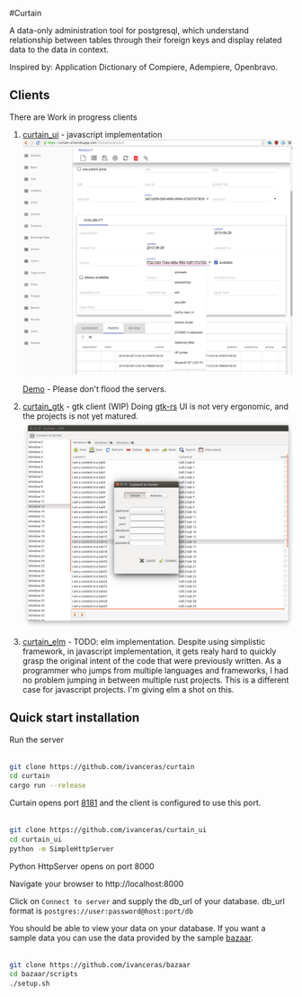 #Curtain

A data-only administration tool for postgresql, which understand relationship between tables through their foreign keys and display related data to the data in context.

Inspired by: Application Dictionary of Compiere, Adempiere, Openbravo.


## Clients
There are Work in progress clients 

1. [curtain_ui](https://github.com/ivanceras/curtain_ui) - javascript implementation
   ![](https://raw.githubusercontent.com/ivanceras/curtain_ui/master/screenshots/curtain_ui.png)

   [Demo](http://curtain-ui.herokuapp.com/?/new) - Please don't flood the servers.


2. [curtain_gtk](https://github.com/ivanceras/curtain_gtk) - gtk client (WIP) Doing [gtk-rs](https://github.com/gtk-rs/gtk) UI is not very ergonomic, and the projects is not yet matured.
    ![](https://raw.githubusercontent.com/ivanceras/curtain_gtk/master/screenshot/client_side.png)


3. [curtain_elm](https://github.com/ivanceras/curtain_elm) - TODO: elm implementation. Despite using simplistic framework, in javascript implementation, it gets realy hard to quickly grasp the original intent of the code that were previously written. As a programmer who jumps from multiple languages and frameworks, I had no problem jumping in between multiple rust projects. This is a different case for javascript projects. I'm giving elm a shot on this.


## Quick start installation

Run the server
```sh

git clone https://github.com/ivanceras/curtain
cd curtain
cargo run --release

```
Curtain opens port [8181](https://github.com/ivanceras/curtain/blob/master/src/main.rs#L83) and the client is configured to use this port.

```sh

git clone https://github.com/ivanceras/curtain_ui
cd curtain_ui
python -m SimpleHttpServer

```
Python HttpServer opens on port 8000

Navigate your browser to http://localhost:8000

Click on `Connect to server` and supply the db_url of your database.
db_url format is `postgres://user:password@host:port/db`

You should be able to view your data on your database.
If you want a sample data you can use the data provided by the sample [bazaar](https://github.com/ivanceras/bazaar).

```sh

git clone https://github.com/ivanceras/bazaar
cd bazaar/scripts
./setup.sh

```
